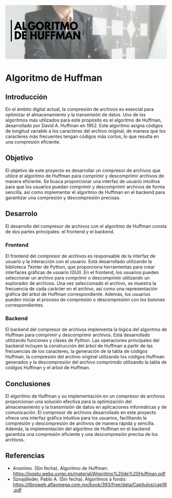 ![This is a alt text.](./banners.png "This is a sample image.")

# Algoritmo de Huffman

## Introducción

En el ámbito digital actual, la compresión de archivos es esencial para optimizar el almacenamiento y la transmisión de datos. Uno de los algoritmos más utilizados para este propósito es el algoritmo de Huffman, desarrollado por David A. Huffman en 1952. Este algoritmo asigna códigos de longitud variable a los caracteres del archivo original, de manera que los caracteres más frecuentes tengan códigos más cortos, lo que resulta en una compresión eficiente.

## Objetivo

El objetivo de este proyecto es desarrollar un compresor de archivos que utilice el algoritmo de Huffman para comprimir y descomprimir archivos de manera eficiente. Se busca proporcionar una interfaz de usuario intuitiva para que los usuarios puedan comprimir y descomprimir archivos de forma sencilla, así como implementar el algoritmo de Huffman en el backend para garantizar una compresión y descompresión precisas.

## Desarrolo

El desarrollo del compresor de archivos con el algoritmo de Huffman consta de dos partes principales: el frontend y el backend.

### Frontend

El frontend del compresor de archivos es responsable de la interfaz de usuario y la interacción con el usuario. Está desarrollado utilizando la biblioteca Tkinter de Python, que proporciona herramientas para crear interfaces gráficas de usuario (GUI). En el frontend, los usuarios pueden seleccionar un archivo para comprimir o descomprimir utilizando un explorador de archivos. Una vez seleccionado el archivo, se muestra la frecuencia de cada carácter en el archivo, así como una representación gráfica del árbol de Huffman correspondiente. Además, los usuarios pueden iniciar el proceso de compresión o descompresión con los botones correspondientes.

### Backend

El backend del compresor de archivos implementa la lógica del algoritmo de Huffman para comprimir y descomprimir archivos. Está desarrollado utilizando funciones y clases de Python. Las operaciones principales del backend incluyen la construcción del árbol de Huffman a partir de las frecuencias de los caracteres, la generación de la tabla de códigos Huffman, la compresión del archivo original utilizando los códigos Huffman generados y la descompresión del archivo comprimido utilizando la tabla de códigos Huffman y el árbol de Huffman.

## Conclusiones

El algoritmo de Huffman y su implementación en un compresor de archivos proporcionan una solución efectiva para la optimización del almacenamiento y la transmisión de datos en aplicaciones informáticas y de comunicación. El compresor de archivos desarrollado en este proyecto ofrece una interfaz gráfica intuitiva para los usuarios, facilitando la compresión y descompresión de archivos de manera rápida y sencilla. Además, la implementación del algoritmo de Huffman en el backend garantiza una compresión eficiente y una descompresión precisa de los archivos.

## Referencias

* Anonimo. (Sin fecha). Algoritmo de Huffman: https://joselu.webs.uvigo.es/material/Algoritmo%20de%20Huffman.pdf
* Sznajdleder, Pablo A. (Sin fecha). Algoritmos a fondo: https://libroweb.alfaomega.com.mx/book/393/free/data/Capitulos/cap16.pdf
